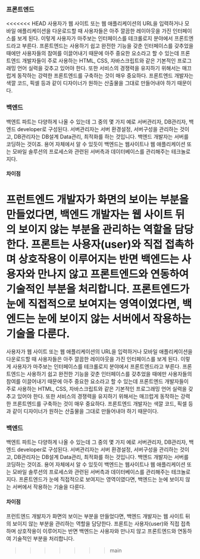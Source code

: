 ### 프론트엔드 

<<<<<<< HEAD
사용자가 웹 사이트 또는 웹 애플리케이션의 URL을 입력하거나 모바일 애플리케이션을 다운로드할 때   사용자들은 아주 깔끔한 레이아웃을 가진 인터페이스를 보게 된다. 이렇게 사용자가 마주보는 인터페이스를 테크롤로지 분야에서 프론트엔드라고 부른다. 프론트엔드는 사용하기 쉽고 완전한 기능을 갖춘 인터페이스를 갖추었을 때에만 사용자들의 참여를 이끌어내기 때문에 아주 중요한 요소라고 할 수 있는데 프론트엔드 개발자들이 주로 사용하는 HTML, CSS, 자바스크립트와 같은 기본적인 프로그래밍 언어 실력을 갖추고 있어야 한다. 또한 서비스의 경쟁력을 유지하기 위해서는 매끄럽게 동작하는 강력한 프론트엔드를 구축하는 것이 매우 중요하다. 프론트엔드 개발자는 색깔 코드, 픽셀 등과 같이 디자이너가 원하는 산출물을 그대로 만들어내야 하기 때문이다.

### 백엔드 

백엔트 파트는 다양하게 나올 수 있는데 그 중의 몇 가지 예로 서버관리자, DB관리자, 백엔드 developer로 구성된다. 서버관리자는 서버 환경설정, 서버구성을 관리하는 것이고, DB관리자는 DB설계 Data관리, 최적화를 하는 것입니다. 백엔드 개발자는 서버를 코딩하는 것이죠. 용어 자체에서 알 수 있듯이 백엔드는 웹사이트나 웹 애플리케이션 또는 모바일 솔루션의 프로세스와 관련된 서버측과 데이터베이스를 관리해주는 테크놀로지다.

#### 차이점 

프런트엔드 개발자가 화면의 보이는 부분을 만들었다면, 백엔드 개발자는 웹 사이트 뒤의 보이지 않는 부분을 관리하는 역할을 담당한다. 프론트는 사용자(user)와 직접 접촉하며 상호작용이 이루어지는 반면 백엔드는 사용자와 만나지 않고 프론트엔드와 연동하여 기술적인 부분을 처리합니다. 프론트엔드가 눈에 직접적으로 보여지는 영역이였다면, 백엔드는 눈에 보이지 않는 서버에서 작용하는 기술을 다룬다.
=======
사용자가 웹 사이트 또는 웹 애플리케이션의 URL을 입력하거나 모바일 애플리케이션을 다운로드할 때   사용자들은 아주 깔끔한 레이아웃을 가진 인터페이스를 보게 된다. 이렇게 사용자가 마주보는 인터페이스를 테크롤로지 분야에서 프론트엔드라고 부른다. 프론트엔드는 사용하기 쉽고 완전한 기능을 갖춘               인터페이스를 갖추었을 때에만 사용자들의 참여를 이끌어내기 때문에 아주 중요한 요소라고 할 수 있는데 프론트엔드 개발자들이 주로 사용하는 HTML, CSS, 자바스크립트와 같은 기본적인 프로그래밍 언어 실력을 갖추고 있어야 한다. 또한 서비스의 경쟁력을 유지하기 위해서는 매끄럽게 동작하는 강력한 프론트엔드를 구축하는 것이 매우 중요하다. 프론트엔드 개발자는 색깔 코드, 픽셀 등과 같이 디자이너가 원하는 산출물을 그대로 만들어내야 하기 때문이다.

### 백엔드 

백엔트 파트는 다양하게 나올 수 있는데 그 중의 몇 가지 예로 서버관리자, DB관리자, 백엔드 developer로 구성된다. 서버관리자는 서버 환경설정, 서버구성을 관리하는 것이고, DB관리자는 DB설계 Data관리, 최적화를 하는 것입니다. 백엔드 개발자는 서버를 코딩하는 것이죠. 용어 자체에서 알 수 있듯이 백엔드는 웹사이트나 웹 애플리케이션 또는 모바일 솔루션의 프로세스와 관련된 서버측과 데이터베이스를 관리해주는 테크놀로지다. 프론트엔드가 눈에 직접적으로 보여지는 영역이였다면, 백엔드는 눈에 보이지 않는 서버에서 작용하는 기술을 다룬다.

#### 차이점 

프런트엔드 개발자가 화면의 보이는 부분을 만들었다면, 백엔드 개발자는 웹 사이트 뒤의 보이지 않는 부분을 관리하는 역할을 담당한다. 프론트는 사용자(user)와 직접 접촉하며 상호작용이 이루어지는 반면    백엔드는 사용자와 만나지 않고 프론트엔드와 연동하여 기술적인 부분을 처리합니다.
>>>>>>> main
